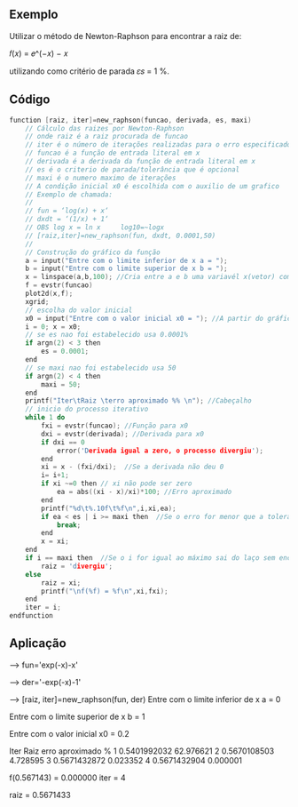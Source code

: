 ## Exemplo

Utilizar o método de Newton-Raphson para encontrar a raiz de:

𝑓(𝑥) = 𝑒^(−𝑥) − 𝑥

utilizando como critério de parada 𝜀𝑠 = 1 %.


## Código

```C
function [raiz, iter]=new_raphson(funcao, derivada, es, maxi)
    // Cálculo das raizes por Newton-Raphson
    // onde raiz é a raiz procurada de funcao
    // iter é o número de iterações realizadas para o erro especificado
    // funcao é a função de entrada literal em x
    // derivada é a derivada da função de entrada literal em x
    // es é o criterio de parada/tolerância que é opcional
    // maxi é o numero maximo de iterações
    // A condição inicial x0 é escolhida com o auxilio de um grafico
    // Exemplo de chamada:
    //
    // fun = ‘log(x) + x‘
    // dxdt = ‘(1/x) + 1‘
    // OBS log x = ln x     log10=~logx
    // [raiz,iter]=new_raphson(fun, dxdt, 0.0001,50)
    //
    // Construção do gráfico da função
    a = input("Entre com o limite inferior de x a = ");
    b = input("Entre com o limite superior de x b = ");
    x = linspace(a,b,100); //Cria entre a e b uma variavél x(vetor) com um intervalo de 100 pontos
    f = evstr(funcao) 
    plot2d(x,f);
    xgrid;
    // escolha do valor inicial
    x0 = input("Entre com o valor inicial x0 = "); //A partir do gráfico escolhe o valor inicial adequado 
    i = 0; x = x0;
    // se es nao foi estabelecido usa 0.0001%
    if argn(2) < 3 then
        es = 0.0001;
    end
    // se maxi nao foi estabelecido usa 50
    if argn(2) < 4 then
        maxi = 50;
    end
    printf("Iter\tRaiz \terro aproximado %% \n"); //Cabeçalho
    // inicio do processo iterativo
    while 1 do
        fxi = evstr(funcao); //Função para x0
        dxi = evstr(derivada); //Derivada para x0
        if dxi == 0
            error('Derivada igual a zero, o processo divergiu');
        end
        xi = x - (fxi/dxi);  //Se a derivada não deu 0
        i= i+1;
        if xi ~=0 then // xi não pode ser zero
            ea = abs((xi - x)/xi)*100; //Erro aproximado
        end
        printf("%d\t%.10f\t%f\n",i,xi,ea);
        if ea < es | i >= maxi then  //Se o erro for menor que a tolerância ou o número de interações for maior ou igual ao máximo de iterações sai do laço infinito
            break;
        end
        x = xi;
    end
    if i == maxi then  //Se o i for igual ao máximo sai do laço sem encontrar a raiz
        raiz = 'divergiu';
    else
        raiz = xi;
        printf("\nf(%f) = %f\n",xi,fxi);
    end
    iter = i;
endfunction
```

## Aplicação

--> fun='exp(-x)-x'


--> der='-exp(-x)-1'


--> [raiz, iter]=new_raphson(fun, der)
Entre com o limite inferior de x a = 0

Entre com o limite superior de x b = 1

Entre com o valor inicial x0 = 0.2

Iter	Raiz 	erro aproximado % 
1	0.5401992032	62.976621
2	0.5670108503	4.728595
3	0.5671432872	0.023352
4	0.5671432904	0.000001

f(0.567143) = 0.000000
 iter  = 4

 raiz  = 0.5671433
